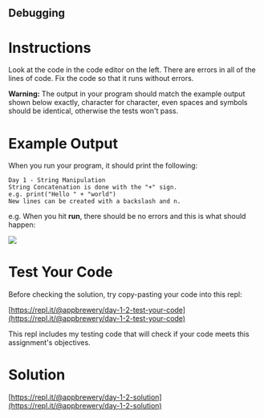 ## Debugging

# Instructions

Look at the code in the code editor on the left. There are errors in all of the lines of code. Fix the code so that it runs without errors.

**Warning:** The output in your program should match the example output shown below exactly, character for character, even spaces and symbols should be identical, otherwise the tests won't pass. 

# Example Output

When you run your program, it should print the following:

```
Day 1 - String Manipulation
String Concatenation is done with the "+" sign.
e.g. print("Hello " + "world")
New lines can be created with a backslash and n. 
```

e.g. When you hit **run**, there should be no errors and this is what should happen:

 ![](https://cdn.fs.teachablecdn.com/BVP20Z2T1Gb4Pi6rOQah)

# Test Your Code

Before checking the solution, try copy-pasting your code into this repl: 

[https://repl.it/@appbrewery/day-1-2-test-your-code](https://repl.it/@appbrewery/day-1-2-test-your-code)

This repl includes my testing code that will check if your code meets this assignment's objectives. 

# Solution

[https://repl.it/@appbrewery/day-1-2-solution](https://repl.it/@appbrewery/day-1-2-solution)